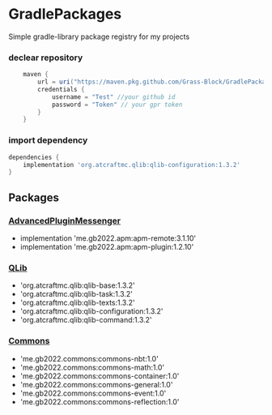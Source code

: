 # GradlePackages
Simple gradle-library package registry for my projects
### declear repository
```groovy
    maven {
        url = uri("https://maven.pkg.github.com/Grass-Block/GradlePackages")
        credentials {
            username = "Test" //your github id
            password = "Token" // your gpr token
        }
    }
```

### import dependency
```groovy
dependencies {
    implementation 'org.atcraftmc.qlib:qlib-configuration:1.3.2'
}
```

## Packages
### [AdvancedPluginMessenger](https://github.com/Grass-block/AdvancedPluginMessenger)
- implementation 'me.gb2022.apm:apm-remote:3.1.10'
- implementation 'me.gb2022.apm:apm-plugin:1.2.10'


### [QLib](https://github.com/Grass-block/QLib)
- 'org.atcraftmc.qlib:qlib-base:1.3.2'
- 'org.atcraftmc.qlib:qlib-task:1.3.2'
- 'org.atcraftmc.qlib:qlib-texts:1.3.2'
- 'org.atcraftmc.qlib:qlib-configuration:1.3.2'
- 'org.atcraftmc.qlib:qlib-command:1.3.2'

### [Commons](https://github.com/Grass-block/Commons)
- 'me.gb2022.commons:commons-nbt:1.0'
- 'me.gb2022.commons:commons-math:1.0'
- 'me.gb2022.commons:commons-container:1.0'
- 'me.gb2022.commons:commons-general:1.0'
- 'me.gb2022.commons:commons-event:1.0'
- 'me.gb2022.commons:commons-reflection:1.0'
